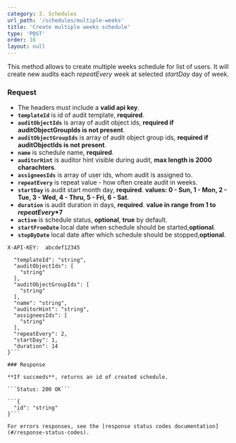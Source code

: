 ```yaml
---
category: 3. Schedules
url_path: '/schedules/multiple-weeks'
title: 'Create multiple weeks schedule'
type: 'POST'
order: 16
layout: null
---
```


This method allows to create multiple weeks schedule for list of users. It will create new audits each *repeatEvery* week at selected *startDay* day of week.

### Request
* The headers must include a **valid api key**.
* **`templateId`** is id of audit template, **required**.
* **`auditObjectIds`** is array of audit object ids, **required if auditObjectGroupIds is not present**.
* **`auditObjectGroupIds`** is array of audit object group ids, **required if auditObjectIds is not present**.
* **`name`** is schedule name, **required**.
* **`auditorHint`** is auditor hint visible during audit, **max length is 2000 charachters**.
* **`assigneesIds`** is array of user ids, whom audit is assigned to.
* **`repeatEvery`** is repeat value - how often create audit in weeks. 
* **`startDay`** is audit start month day, **required**. **values: 0 - Sun, 1 - Mon, 2 - Tue, 3 - Wed, 4 - Thru, 5 - Fri, 6 - Sat**.
* **`duration`** is audit duration in days, **required**. **value in range from 1 to *repeatEvery*\*7**
* **`active`** is schedule status, **optional**, **true** by default.
* **`startFromDate`** local date when schedule should be started,**optional**.
* **`stopByDate`** local date after which schedule should be stopped,**optional**.

```X-API-KEY:  abcdef12345```
```{
  "templateId": "string",
  "auditObjectIds": [
    "string"
  ],
  "auditObjectGroupIds": [
    "string"
  ],
  "name": "string",
  "auditorHint": "string",
  "assigneesIds": [
    "string"
  ],
  "repeatEvery": 2,
  "startDay": 1,
  "duration": 14
}```

### Response

**If succeeds**, returns an id of created schedule.

```Status: 200 OK```

```{
  "id": "string"
}```

For errors responses, see the [response status codes documentation](#/response-status-codes).
